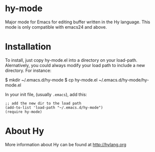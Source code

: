 hy-mode
=======

Major mode for Emacs for editing buffer written in the Hy language. This mode is only compatible with emacs24 and above.

Installation
============
To install, just copy hy-mode.el into a directory on your load-path. Alernatively, you could always modify your load path to include a new directory. For instance:

$ mkdir ~/.emacs.d/hy-mode
$ cp hy-mode.el ~/.emacs.d/hy-mode/hy-mode.el

In your init file, (usually `.emacs`), add this:

    ;; add the new dir to the load path
    (add-to-list 'load-path "~/.emacs.d/hy-mode")
    (require hy-mode)

About Hy
========
More information about Hy can be found at http://hylang.org
